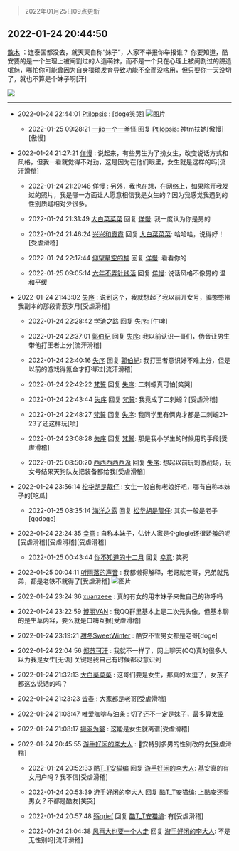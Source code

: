 > 2022年01月25日09点更新
<link rel="stylesheet" href="https://cdn.jsdelivr.net/gh/taotie6/sampleJSON@main/css/photo_show.css">
<meta name="referrer" content="no-referrer" />


 ## 2022-01-24 20:44:50 

 [㪚木](https://www.coolapk.com/feed/33068008?shareKey=NTVlYTVlNzg1NmRhNjFlZWE0ZTc~) ：连泰国都没去，就天天自称“妹子”，人家不举报你举报谁？
你要知道，酷安要的是一个生理上被阉割过的人造萌妹，而不是一个只在心理上被阉割过的臆造氓魅，哪怕你可能曾因为自身猥琐发育导致功能不全而没啥用，但只要你一天没切了，就也不算是个妹子啊[汗] 

<div class="album">
<img class="img-item" src="https://image.coolapk.com/feed/2020/0410/08/1081091_b9edf756_8970_3705@300x263.gif" />
</div>

 ------- 

- 2022-01-24 22:44:01 [Ptilopsis](uid=1373642) : [doge笑哭] ![图片](https://image.coolapk.com/feed/2022/0124/22/1373642_01c6a3c5_5440_9945_966@584x389.jpeg)

    - 2022-01-25 09:28:21 [一jio一个一拳怪](uid=1523025) 回复 [Ptilopsis](uid=1373642): 神tm扶她[傲慢][傲慢] 

- 2022-01-24 21:27:21 [佯慢](uid=888105) : 说起来，有些男生为了扮女生，改变说话方式和风格，但我一看就觉得不对劲，这是因为在他们眼里，女生就是这样的吗[流汗滑稽] 

    - 2022-01-24 21:29:48 [佯慢](uid=888105) : 另外，我也在想，在网络上，如果除开我发过的照片，我是哪一方面让人愿意相信我是女生的？因为我感觉我遇到的性别质疑相对少很多。 

    - 2022-01-24 21:31:49 [大白菜菜菜](uid=2081020) 回复 [佯慢](uid=888105): 我一度认为你是男的 

    - 2022-01-24 21:46:24 [兴兴和霞霞](uid=2029334) 回复 [大白菜菜菜](uid=2081020): 哈哈哈，说得好！[受虐滑稽] 

    - 2022-01-24 22:17:44 [仰望星空的黎](uid=1961388) 回复 [佯慢](uid=888105): 看看你的 

    - 2022-01-25 09:05:14 [六年不弄针线活](uid=8385282) 回复 [佯慢](uid=888105): 说话风格不像男的 温和平缓 

- 2022-01-24 21:43:02 [失序](uid=1009107) : 说到这个，我就想起了我以前开女号，骗憨憨带我副本的那段青葱岁月[受虐滑稽] 

    - 2022-01-24 22:28:42 [学渣之路](uid=935369) 回复 [失序](uid=1009107): [牛啤] 

    - 2022-01-24 22:37:01 [郭伯紀](uid=2859803) 回复 [失序](uid=1009107): 我以前认识一哥们，伪音让男生带他打王者上分[流汗滑稽] 

    - 2022-01-24 22:40:16 [失序](uid=1009107) 回复 [郭伯紀](uid=2859803): 我打王者意识好不难上分，但是以前的游戏得氪金才打得过[流汗滑稽] 

    - 2022-01-24 22:42:22 [梵誓](uid=852089) 回复 [失序](uid=1009107): 二刺螈真可怕[笑哭] 

    - 2022-01-24 22:43:44 [失序](uid=1009107) 回复 [梵誓](uid=852089): 我竟成了二刺螈？[受虐滑稽] 

    - 2022-01-24 22:48:27 [梵誓](uid=852089) 回复 [失序](uid=1009107): 我同学里有俩鬼才都是二刺螈21-23了还这样玩[喷] 

    - 2022-01-24 23:08:28 [失序](uid=1009107) 回复 [梵誓](uid=852089): 那是我小学生的时候用的手段[受虐滑稽] 

    - 2022-01-25 08:50:20 [西西西西西泠](uid=3009916) 回复 [失序](uid=1009107): 想起以前玩刺激战场，玩女号结果天狗队友把装备都给我[受虐滑稽] 

- 2022-01-24 23:56:14 [松华胡是靓仔](uid=692318) : 女生一般自称老娘好吧，哪有自称本妹子的[吃瓜] 

    - 2022-01-25 08:35:14 [海洋之露](uid=1111949) 回复 [松华胡是靓仔](uid=692318): 其实一般是老子[qqdoge] 

- 2022-01-24 22:24:35 [幸意](uid=10645435) : 自称本妹子，估计人家是个giegie还很娇羞的呢[受虐滑稽][受虐滑稽][受虐滑稽] 

    - 2022-01-25 00:43:44 [你不知道的十二月](uid=2611182) 回复 [幸意](uid=10645435): 笑死 

- 2022-01-25 00:04:11 [听雨落的声音](uid=3650984) : 我都懒得解释，老哥就老哥，兄弟就兄弟，都是老铁不就得了[受虐滑稽] ![图片](https://image.coolapk.com/feed/2022/0125/00/3650984_51cbeda3_0250_008_936@516x159.jpeg)

- 2022-01-24 23:24:36 [xuanzeee](uid=1362965) : 真的有女的用本妹子来做自己的称呼吗 

- 2022-01-24 23:22:59 [博丽VAN](uid=3167897) : 我QQ群里基本上是二次元头像，但基本聊的是生草内容，要么就是口嗨互掘[受虐滑稽] 

- 2022-01-24 23:19:21 [甜冬SweetWinter](uid=1967207) : 酷安不管男女都是老哥[doge] 

- 2022-01-24 22:04:56 [郑苏可汗](uid=678781) : 我就不一样了，网上聊天(QQ)真的很多人以为我是女生[无语]
关键是我自己有时候都没意识到 

- 2022-01-24 21:32:13 [大白菜菜菜](uid=2081020) : 这哥们要是女生，那真的太逗了，女孩子都这么说话的吗？ 

- 2022-01-24 21:23:23 [皆春](uid=2581923) : 大家都是老哥[受虐滑稽] 

- 2022-01-24 21:08:47 [唯爱咖啡与油条](uid=2799079) : 切了还不一定是妹子，最多算太监 

- 2022-01-24 21:08:17 [撷羽为裳](uid=7989343) : 这能是女生就离谱[受虐滑稽] 

- 2022-01-24 20:45:55 [游手好闲的李大人](uid=1704844) : 🐔安特别多男的性别改的女[受虐滑稽] 

    - 2022-01-24 20:52:33 [酷T_T安猫编](uid=3220399) 回复 [游手好闲的李大人](uid=1704844): 基安真的有女用户吗？我不信[受虐滑稽] 

    - 2022-01-24 20:53:39 [游手好闲的李大人](uid=1704844) 回复 [酷T_T安猫编](uid=3220399): 上酷安还看男女？不都是酷友[笑哭] 

    - 2022-01-24 20:57:48 [殇grief](uid=4392516) 回复 [酷T_T安猫编](uid=3220399): 有[受虐滑稽] 

    - 2022-01-24 21:04:38 [风再大也要一个人走](uid=1870992) 回复 [游手好闲的李大人](uid=1704844): 不是无性别吗[流汗滑稽] 

